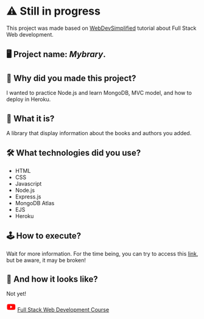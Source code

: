 # ⚠️ Still in progress

This project was made based on [WebDevSimplified](https://www.youtube.com/c/WebDevSimplified) tutorial about Full Stack Web development.

## 🖥️ Project name: *Mybrary*.
## 🤔 Why did you made this project?
I wanted to practice Node.js and learn MongoDB, MVC model, and how to deploy in Heroku.
## 💬 What it is?
A library that display information about the books and authors you added. 
## 🛠️ What technologies did you use?
- HTML
- CSS
- Javascript
- Node.js
- Express.js
- MongoDB Atlas
- EJS
- Heroku
## 🕹️ How to execute?
Wait for more information. For the time being, you can try to access this [link](https://tutorial-mybrary.herokuapp.com/), but be aware, it may be broken!
<br>
## 👀 And how it looks like?
Not yet!
<p>
  <img src="https://raw.githubusercontent.com/gabrielnardes/tutorial-rocketseat-rest/main/icon-yt.png" alt="icon-yt" width="25"/>
  <a href="https://www.youtube.com/playlist?list=PLZlA0Gpn_vH8jbFkBjOuFjhxANC63OmXM">Full Stack Web Development Course</a>
</p>